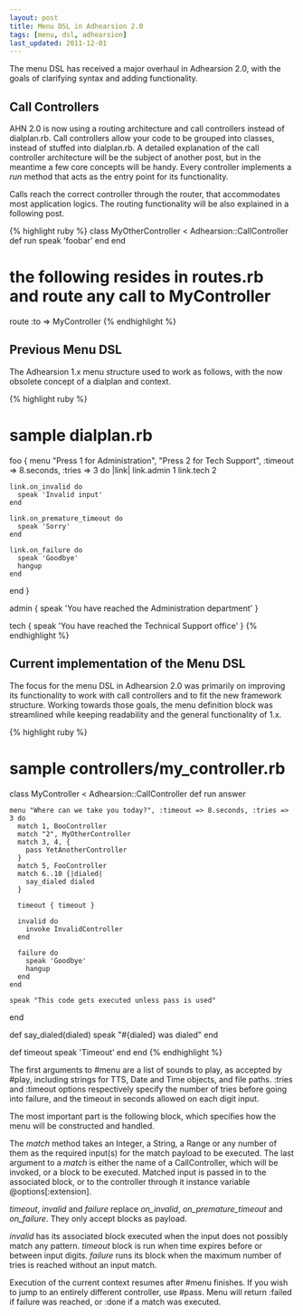 ```yaml
---
layout: post
title: Menu DSL in Adhearsion 2.0
tags: [menu, dsl, adhearsion]
last_updated: 2011-12-01
---
```


The menu DSL has received a major overhaul in Adhearsion 2.0, with the goals of clarifying syntax and adding functionality.

Call Controllers
----------------

AHN 2.0 is now using a routing architecture and call controllers instead of dialplan.rb.
Call controllers allow your code to be grouped into classes, instead of stuffed into dialplan.rb.
A detailed explanation of the call controller architecture will be the subject of another post, but in the meantime a few core concepts will be handy.
Every controller implements a *run* method that acts as the entry point for its functionality.

Calls reach the correct controller through the router, that accommodates most application logics.
The routing functionality will be also explained in a following post.

{% highlight ruby %}
class MyOtherController < Adhearsion::CallController
  def run
    speak 'foobar'
  end
end

# the following resides in routes.rb and route any call to MyController
route :to => MyController
{% endhighlight %}

Previous Menu DSL
----------------

The Adhearsion 1.x menu structure used to work as follows, with the now obsolete concept of a dialplan and context.

{% highlight ruby %}
# sample dialplan.rb
foo {
  menu "Press 1 for Administration", "Press 2 for Tech Support", :timeout => 8.seconds, :tries => 3 do |link|
    link.admin 1
    link.tech 2
    
    link.on_invalid do
      speak 'Invalid input'
    end

    link.on_premature_timeout do
      speak 'Sorry'
    end

    link.on_failure do
      speak 'Goodbye'
      hangup
    end

  end
}

admin {
  speak 'You have reached the Administration department'
}

tech {
  speak 'You have reached the Technical Support office'
}
{% endhighlight %}

Current implementation of the Menu DSL
----------------------

The focus for the menu DSL in Adhearsion 2.0 was primarily on improving its functionality to work with call controllers and to fit the new framework structure.
Working towards those goals, the menu definition block was streamlined while keeping readability and the general functionality of 1.x.

{% highlight ruby %}
# sample controllers/my_controller.rb
class MyController < Adhearsion::CallController
  def run
    answer

    menu "Where can we take you today?", :timeout => 8.seconds, :tries => 3 do
      match 1, BooController
      match "2", MyOtherController
      match 3, 4, {
        pass YetAnotherController
      }
      match 5, FooController
      match 6..10 {|dialed|
        say_dialed dialed
      }

      timeout { timeout }

      invalid do
        invoke InvalidController
      end
      
      failure do
        speak 'Goodbye'
        hangup
      end
    end
    
    speak "This code gets executed unless pass is used"
  end

  def say_dialed(dialed)
    speak "#{dialed} was dialed"
  end
  
  def timeout
    speak 'Timeout'
  end
end
{% endhighlight %}

The first arguments to #menu are a list of sounds to play, as accepted by #play, including strings for TTS, Date and Time objects, and file paths.
:tries and :timeout options respectively specify the number of tries before going into failure, and the timeout in seconds allowed on each digit input.

The most important part is the following block, which specifies how the menu will be constructed and handled.

The *match* method takes an Integer, a String, a Range or any number of them as the required input(s) for the match payload to be executed.
The last argument to a *match* is either the name of a CallController, which will be invoked, or a block to be executed.
Matched input is passed in to the associated block, or to the controller through it instance variable @options[:extension].

*timeout*, *invalid* and *failure* replace *on_invalid*, *on_premature_timeout* and *on_failure*.
They only accept blocks as payload.

*invalid* has its associated block executed when the input does not possibly match any pattern.
*timeout* block is run when time expires before or between input digits.
*failure* runs its block when the maximum number of tries is reached without an input match.

Execution of the current context resumes after #menu finishes. If you wish to jump to an entirely different controller, use #pass.
Menu will return :failed if failure was reached, or :done if a match was executed.
